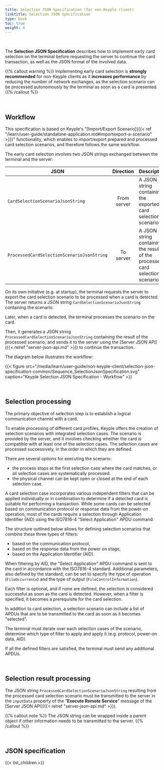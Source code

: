 ```yaml
---
title: Selection JSON Specification (for non-Keyple client)
linktitle: Selection JSON Specification
type: book
toc: true
weight: 4
---
```


<br>

The **Selection JSON Specification** describes how to implement early card selection on the terminal before requesting
the server to continue the card transaction, as well as the JSON format of the involved data.

{{% callout warning %}}
Implementing early card selection is **strongly recommended** for non-Keyple clients as it **increases performance** by
reducing the number of network exchanges, as the selection scenario can be processed autonomously by the terminal as
soon as a card is presented.
{{% /callout %}}

<br>

## Workflow

This specification is based on Keyple's
"[Import/Export Scenario]({{< ref "/learn/user-guide/standalone-application.md#importexport-a-scenario" >}})"
functionality, which enables to import/export prepared and processed card selection scenarios,
and therefore follows the same workflow.

The early card selection involves two JSON strings exchanged between the terminal and the server:

| JSON                                       |  Direction  | Description                                                                   |
|--------------------------------------------|:-----------:|-------------------------------------------------------------------------------|
| `CardSelectionScenarioJsonString`          | From server | A JSON string containing the exported card selection scenario.                |
| `ProcessedCardSelectionScenarioJsonString` |  To server  | A JSON string containing the result of the processed card selection scenario. |

On its own initiative (e.g. at startup), the terminal requests the server to export the card selection scenario to be
processed when a card is detected. The server returns a JSON string `CardSelectionScenarioJsonString` containing the 
scenario.

Later, when a card is detected, the terminal processes the scenario on the card.

Then, it generates a JSON string `ProcessedCardSelectionScenarioJsonString` containing the result of the 
processed scenario, and sends it to the server using the [Server JSON API]({{< relref "server-json-api.md" >}}) 
to continue the transaction.

The diagram below illustrates the workflow:

{{< figure src="/media/learn/user-guide/non-keyple-client/selection-json-specification-common/Sequence_SelectionJsonSpecification.svg" caption="Keyple Selection JSON Specification - Workflow" >}}

<br>

## Selection processing

The primary objective of selection step is to establish a logical communication channel with a card.

To enable processing of different card profiles, Keyple offers the creation of selection scenarios with integrated
selection cases. The scenario is provided by the server, and it involves checking whether the
card is compatible with at least one of the selection cases. The selection cases are processed successively, in the
order in which they are defined.

There are several options for executing the scenario:
- the process stops at the first selection case where the card matches, or all selection cases are systematically processed.
- the physical channel can be kept open or closed at the end of each selection case.

A card selection case incorporates various independent filters that can be applied individually or in combination
to determine if a detected card is suitable for performing a transaction. While some cards can be selected based on
communication protocol or response data from the power-on operation, most of the cards require a selection through
Application Identifier (AID) using the ISO7816-4 "Select Application" APDU command.

The structure outlined below allows for defining selection scenarios that combine these three types of filters:
- based on the communication protocol,
- based on the response data from the power on stage,
- based on the Application Identifier (AID).

When filtering by AID, the "Select Application" APDU command is sent to the card in accordance with the ISO7816-4
standard.
Additional parameters, also defined by the standard, can be set to specify the type of operation (`FileOccurrence`)
and the type of output (`FileControlInformation`).

Each filter is optional, and if none are defined, the selection is considered successful as soon as the card is
detected.
However, when a filter is specified, it becomes a prerequisite for the card selection.

In addition to card selection, a selection scenario can include a list of APDUs that are to be transmitted to the card
as soon as it becomes "selected".

The terminal must iterate over each selection cases of the scenario, determine which type of filter to apply and apply
it (e.g. protocol, power-on data, AID).

If all the defined filters are satisfied, the terminal must send any additional APDUs.

<br>

## Selection result processing

The JSON string `ProcessedCardSelectionScenarioJsonString` resulting from the processed card selection scenario 
must be transmitted to the server in the `inputData` property of the “**Execute Remote Service**” message 
of the [Server JSON API]({{< relref "server-json-api.md" >}}).

{{% callout note %}}
The JSON string can be wrapped inside a parent object if other
information needs to be transmitted to the server.
{{% /callout %}}

<br>

## JSON specification

{{< list_children >}}